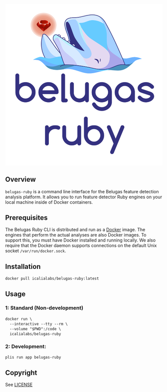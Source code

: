 ![belugas.png](belugas.png)

## Overview

`belugas-ruby` is a command line interface for the Belugas feature detection analysis
platform. It allows you to run feature detector Ruby engines on your local machine inside
of Docker containers.

## Prerequisites

The Belugas Ruby CLI is distributed and run as a [Docker](https://www.docker.com) image. The engines that
perform the actual analyses are also Docker images. To support this, you must have Docker installed
and running locally. We also require that the Docker daemon supports connections
on the default Unix socket `/var/run/docker.sock`.

## Installation

```console
docker pull icalialabs/belugas-ruby:latest
```

## Usage

### 1: Standard (Non-development)
```console
docker run \
  --interactive --tty --rm \
  --volume "$PWD":/code \
  icalialabs/belugas-ruby
```

### 2: Development:
```
plis run app belugas-ruby
```

## Copyright

See [LICENSE](LICENSE)
